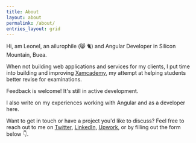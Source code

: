 ```yaml
---
title: About
layout: about
permalink: /about/
entries_layout: grid
---
```


Hi, am Leonel, an ailurophile (😸 🐈) and Angular Developer in Silicon Mountain, Buea.

When not building web applications and services for my clients, I put time into building and improving [Xamcademy](https://xamcademy.com), my attempt at helping students better revise for examinations.

Feedback is welcome! It's still in active development. 

I also write on my experiences working with Angular and as a developer here.

Want to get in touch or have a project you'd like to discuss? Feel free to reach out to me on [Twitter](https://twitter.com/leonelngande), [LinkedIn](https://www.upwork.com/o/profiles/users/_~01b729f550597fbf1c/), [Upwork](https://www.upwork.com/o/profiles/users/_~01b729f550597fbf1c/), or by filling out the form below 👇.
